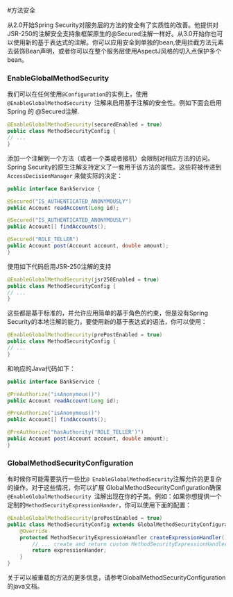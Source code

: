 #方法安全

从2.0开始Spring Security对服务层的方法的安全有了实质性的改善。他提供对JSR-250的注解安全支持象框架原生的@Secured注解一样好。从3.0开始你也可以使用新的基于表达式的注解。你可以应用安全到单独的bean,使用拦截方法元素去装饰Bean声明，或者你可以在整个服务层使用AspectJ风格的切入点保护多个bean。

### EnableGlobalMethodSecurity
我们可以在任何使用```@Configuration```的实例上，使用```@EnableGlobalMethodSecurity ```注解来启用基于注解的安全性。例如下面会启用Spring 的 @Secured注解.

```java
@EnableGlobalMethodSecurity(securedEnabled = true)
public class MethodSecurityConfig {
// ...
}
```
添加一个注解到一个方法（或者一个类或者接机）会限制对相应方法的访问。Spring Security的原生注解支持定义了一套用于该方法的属性。这些将被传递到```AccessDecisionManager``` 来做实际的决定：

```java
public interface BankService {

@Secured("IS_AUTHENTICATED_ANONYMOUSLY")
public Account readAccount(Long id);

@Secured("IS_AUTHENTICATED_ANONYMOUSLY")
public Account[] findAccounts();

@Secured("ROLE_TELLER")
public Account post(Account account, double amount);
}
```

使用如下代码启用JSR-250注解的支持

```java
@EnableGlobalMethodSecurity(jsr250Enabled = true)
public class MethodSecurityConfig {
// ...
}
```

这些都是基于标准的，并允许应用简单的基于角色的约束，但是没有Spring Security的本地注解的能力。要使用新的基于表达式的语法，你可以使用：

```java
@EnableGlobalMethodSecurity(prePostEnabled = true)
public class MethodSecurityConfig {
// ...
}
```

和响应的Java代码如下：

```java
public interface BankService {

@PreAuthorize("isAnonymous()")
public Account readAccount(Long id);

@PreAuthorize("isAnonymous()")
public Account[] findAccounts();

@PreAuthorize("hasAuthority('ROLE_TELLER')")
public Account post(Account account, double amount);
}
```

### GlobalMethodSecurityConfiguration
有时候你可能需要执行一些比```@ EnableGlobalMethodSecurity```注解允许的更复杂的操作。对于这些情况，你可以扩展 GlobalMethodSecurityConfiguration确保```@EnableGlobalMethodSecurity ```注解出现在你的子类。例如：如果你想提供一个定制的```MethodSecurityExpressionHander```，你可以使用下面的配置：


```java
@EnableGlobalMethodSecurity(prePostEnabled = true)
public class MethodSecurityConfig extends GlobalMethodSecurityConfiguration {
	@Override
	protected MethodSecurityExpressionHandler createExpressionHandler() {
		// ... create and return custom MethodSecurityExpressionHandler ...
		return expressionHander;
	}
}
```

关于可以被重载的方法的更多信息，请参考GlobalMethodSecurityConfiguration的java文档。

